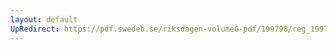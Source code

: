 ```yaml
---
layout: default
UpRedirect: https://pdf.swedeb.se/riksdagen-volumeG-pdf/199798/reg_199798/reg_199798_0259.pdf
---
```

